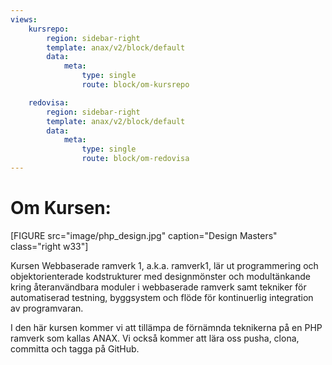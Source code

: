 ```yaml
---
views:
    kursrepo:
        region: sidebar-right
        template: anax/v2/block/default
        data:
            meta:
                type: single
                route: block/om-kursrepo

    redovisa:
        region: sidebar-right
        template: anax/v2/block/default
        data:
            meta:
                type: single
                route: block/om-redovisa
---
```

Om Kursen:
=========================


[FIGURE src="image/php_design.jpg" caption="Design Masters" class="right w33"]

Kursen Webbaserade ramverk 1, a.k.a. ramverk1, lär ut programmering och objektorienterade kodstrukturer med designmönster och modultänkande kring återanvändbara moduler i webbaserade ramverk samt tekniker för automatiserad testning, byggsystem och flöde för kontinuerlig integration av programvaran.


I den här kursen kommer vi att tillämpa de förnämnda teknikerna på en PHP ramverk som kallas ANAX. Vi också kommer att lära oss pusha, clona, committa och tagga på GitHub.

